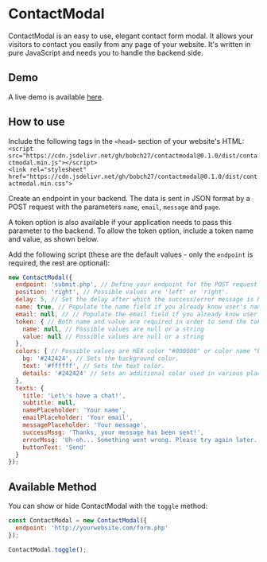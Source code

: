 # ContactModal
ContactModal is an easy to use, elegant contact form modal.
It allows your visitors to contact you easily from any page of your website.
It's written in pure JavaScript and needs you to handle the backend side.

## Demo
A live demo is available [here](https://www.bobbydonev.co.uk).

## How to use
Include the following tags in the `<head>` section of your website's HTML: <br>
`<script src="https://cdn.jsdelivr.net/gh/bobch27/contactmodal@0.1.0/dist/contactmodal.min.js"></script>`<br>
`<link rel="stylesheet" href="https://cdn.jsdelivr.net/gh/bobch27/contactmodal@0.1.0/dist/contactmodal.min.css">`

Create an endpoint in your backend. The data is sent in JSON format by a POST request with the parameters `name`, `email`, `message` and `page`.

A token option is also available if your application needs to pass this parameter to the backend. To allow the token option, include a token name and value, as shown below.

Add the following script (these are the default values - only the `endpoint` is required, the rest are optional):
```javascript
new ContactModal({
  endpoint: 'submit.php', // Define your endpoint for the POST request
  position: 'right', // Possible values are 'left' or 'right'.
  delay: 5, // Set the delay after which the success/error message is hidden and form is reset (in seconds)
  name: true, // Populate the name field if you already know user's name. Possible values are true/false (to toggle whether the field is shown in the form), or a string containing the name.
  email: null, // // Populate the email field if you already know user's email. Possible values are null (if you don't know their email), or a string containing the email.
  token: { // Both name and value are required in order to send the token with the request.
    name: null, // Possible values are null or a string
    value: null // Possible values are null or a string
  },
  colors: { // Possible values are HEX color "#000000" or color name "black".
    bg: '#242424', // Sets the background color.
    text: '#ffffff', // Sets the text color.
    details: '#242424' // Sets an additional color used in various places in the modal.
  },
  texts: {
    title: 'Let\'s have a chat!',
    subtitle: null,
    namePlaceholder: 'Your name',
    emailPlaceholder: 'Your email',
    messagePlaceholder: 'Your message',
    successMssg: 'Thanks, your message has been sent!',
    errorMssg: 'Uh-oh... Something went wrong. Please try again later.',
    buttonText: 'Send'
  }
});
```

## Available Method
You can show or hide ContactModal with the `toggle` method:
```javascript
const ContactModal = new ContactModal({
  endpoint: 'http://yourwebsite.com/form.php'
});

ContactModal.toggle();
``` 